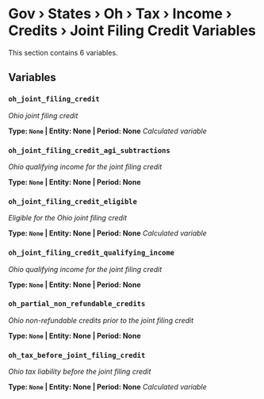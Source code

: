 # Gov › States › Oh › Tax › Income › Credits › Joint Filing Credit Variables

This section contains 6 variables.

## Variables

### `oh_joint_filing_credit`
*Ohio joint filing credit*

**Type: `None` | Entity: None | Period: None**
*Calculated variable*

### `oh_joint_filing_credit_agi_subtractions`
*Ohio qualifying income for the joint filing credit*

**Type: `None` | Entity: None | Period: None**

### `oh_joint_filing_credit_eligible`
*Eligible for the Ohio joint filing credit*

**Type: `None` | Entity: None | Period: None**
*Calculated variable*

### `oh_joint_filing_credit_qualifying_income`
*Ohio qualifying income for the joint filing credit*

**Type: `None` | Entity: None | Period: None**

### `oh_partial_non_refundable_credits`
*Ohio non-refundable credits prior to the joint filing credit*

**Type: `None` | Entity: None | Period: None**

### `oh_tax_before_joint_filing_credit`
*Ohio tax liability before the joint filing credit*

**Type: `None` | Entity: None | Period: None**
*Calculated variable*

